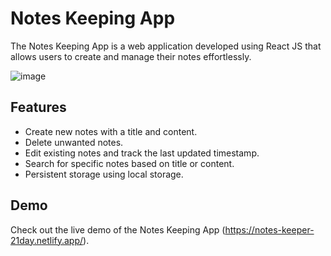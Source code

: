 # Notes Keeping App

The Notes Keeping App is a web application developed using React JS that allows users to create and manage their notes effortlessly.

![image](https://github.com/Vinishbhaskar/21-Day-Frontend-Challenge/assets/25699351/0391f71b-8336-425d-bf74-bb9757d79379)

## Features

- Create new notes with a title and content.
- Delete unwanted notes.
- Edit existing notes and track the last updated timestamp.
- Search for specific notes based on title or content.
- Persistent storage using local storage.

## Demo

Check out the live demo of the Notes Keeping App (https://notes-keeper-21day.netlify.app/).



